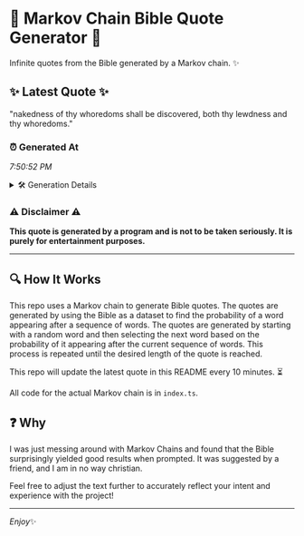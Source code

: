 # 📖 Markov Chain Bible Quote Generator 📖

Infinite quotes from the Bible generated by a Markov chain. ✨

## ✨ Latest Quote ✨
"nakedness of thy whoredoms shall be discovered, both thy lewdness and thy whoredoms."

### ⏰ Generated At
*7:50:52 PM*

<details>
    <summary>🛠️ Generation Details</summary>
    <p>
        <strong>🌱 Seed:</strong> nakedness<br>
        <strong>🔄 Iterations:</strong> 12<br>
        <strong>📜 Context History:</strong><br>[ nakedness ]: of<br>[ nakedness, of ]: thy<br>[ nakedness, of, thy ]: whoredoms<br>[ nakedness, of, thy, whoredoms ]: shall<br>[ nakedness, of, thy, whoredoms, shall ]: be<br>[ nakedness, of, thy, whoredoms, shall, be ]: discovered,<br>[ of, thy, whoredoms, shall, be, discovered, ]: both<br>[ thy, whoredoms, shall, be, discovered,, both ]: thy<br>[ whoredoms, shall, be, discovered,, both, thy ]: lewdness<br>[ shall, be, discovered,, both, thy, lewdness ]: and<br>[ be, discovered,, both, thy, lewdness, and ]: thy<br>[ discovered,, both, thy, lewdness, and, thy ]: whoredoms.<br>
    </p>
</details>

### ⚠️ Disclaimer ⚠️
**This quote is generated by a program and is not to be taken seriously. It is purely for entertainment purposes.**

---

## 🔍 How It Works

This repo uses a Markov chain to generate Bible quotes. The quotes are generated by using the Bible as a dataset to find the probability of a word appearing after a sequence of words. The quotes are generated by starting with a random word and then selecting the next word based on the probability of it appearing after the current sequence of words. This process is repeated until the desired length of the quote is reached.

This repo will update the latest quote in this README every 10 minutes. ⏳

All code for the actual Markov chain is in `index.ts`.

## ❓ Why

I was just messing around with Markov Chains and found that the Bible surprisingly yielded good results when prompted. 
It was suggested by a friend, and I am in no way christian.

Feel free to adjust the text further to accurately reflect your intent and experience with the project!

---

*Enjoy*✨
